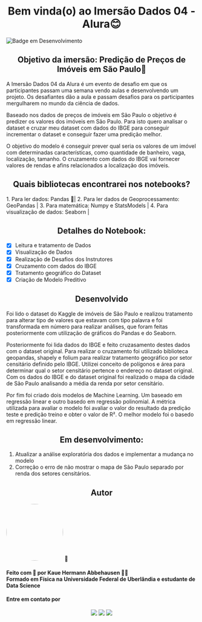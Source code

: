 <h1 align="center"> Bem vinda(o) ao Imersão Dados 04 - Alura😊 </h1>

![Badge em Desenvolvimento](https://img.shields.io/static/v1?label=STATUS&message=DESENVOLVIMENTO&color=<COLOR>)

<h2 align ="center"> Objetivo da imersão: Predição de Preços de Imóveis em São Paulo🤔</h2>

A Imersão Dados 04 da Alura é um evento de desafio em que os participantes passam uma semana vendo aulas e desenvolvendo um projeto. Os desafiantes dão a aula e passam desafios para os participantes mergulharem no mundo da ciência de dados.

Baseado nos dados de preços de imóveis em São Paulo o objetivo é predizer os valores dos imóveis em São Paulo. 
Para isto quero analisar o dataset e cruzar meu dataset com dados do IBGE para conseguir incrementar o dataset e conseguir fazer uma predição melhor.

O objetivo do modelo é conseguir prever qual seria os valores de um imóvel com determinadas características, como quantidade de banheiro, vaga, localização, tamanho. 
O cruzamento com dados do IBGE vai fornecer valores de rendas e afins relacionados a localização dos imóveis. 

<h2 align ="center"> Quais bibliotecas encontrarei nos notebooks?</h2>
1. Para ler dados: Pandas 🐼|
2. Para ler dados de Geoprocessamento: GeoPandas |
3. Para matemática: Numpy e StatsModels |
4. Para visualização de dados: Seaborn |


<h2 align ="center"> Detalhes do Notebook:</h2>

- [X]  Leitura e tratamento de Dados
- [X]  Visualização de Dados
- [X]  Realização de Desafios dos Instrutores
- [X]  Cruzamento com dados do IBGE
- [X]  Tratamento geográfico do Dataset
- [X]  Criação de Modelo Preditivo

<h2 align ="center">Desenvolvido</h2>

Foi lido o dataset do Kaggle de imóveis de São Paulo e realizou tratamento para alterar tipo de valores que estavam com tipo palavra e foi transformada em número para 
realizar análises, que foram feitas posteriormente com utilização de gráficos do Pandas e do Seaborn.<br>


Posteriormente foi lida dados do IBGE e feito cruzasamento destes dados com o dataset original. Para realizar o cruzamento foi utilizado biblioteca geopandas, shapely
e folium para realizar tratamento geográfico por setor censitário definido pelo IBGE. Utilizei conceito de polígonos e área para determinar qual o setor censitário
pertence o endereço no dataset original. Com os dados do IBGE e do dataset original foi realizado o mapa da cidade de São Paulo analisando a média da renda por setor
censitário.

Por fim foi criado dois modelos de Machine Learning. Um baseado em regressão linear e outro basedo em regressão polinomial. A métrica utilizada para avaliar o modelo foi avaliar o valor do resultado da predição teste e predição treino e obter o valor de R². O melhor modelo foi o basedo em regressão linear.


<h2 align ="center"> Em desenvolvimento:</h2>

1. Atualizar a análise exploratória dos dados e implementar a mudança no modelo
2. Correção o erro de não mostrar o mapa de São Paulo separado por renda dos setores censitários.


<h2 align ="center">Autor</h2>

<a >
 <img style="border-radius: 50%;" src="https://user-images.githubusercontent.com/68445400/167875457-fac973a9-9ff7-44aa-bd3b-d121e2a805d4.jpg" width="150px;" alt=""/>
 <sub><b></b></sub></a> <a>🚀</a>

<h4> Feito com 💙 por Kaue Hermann Abbehausen 👋🏽 
<br/> Formado em Física na Universidade Federal de Uberlândia e estudante de Data Science</h4>
<h4> Entre em contato por</h4>
<div align = "center"> 
   <a href="https://www.linkedin.com/in/kaue-abbehausen-5b1922165/" target="_blank"><img src="https://img.shields.io/badge/-LinkedIn-%230077B5?style=for-the-badge&logo=linkedin&logoColor=white" target="_blank"></a> 
  <a href="https://www.instagram.com/cienciaeanimacao/" target="_blank"><img src="https://img.shields.io/badge/-Instagram-%23E4405F?style=for-the-badge&logo=instagram&logoColor=white" target="_blank"></a>
  <a href = "mailto:kaueabbehausen@hotmail.com"><img src="https://img.shields.io/badge/Microsoft_Outlook-0078D4?style=for-the-badge&logo=microsoft-outlook&logoColor=white" target="_blank"></a>
</div>
